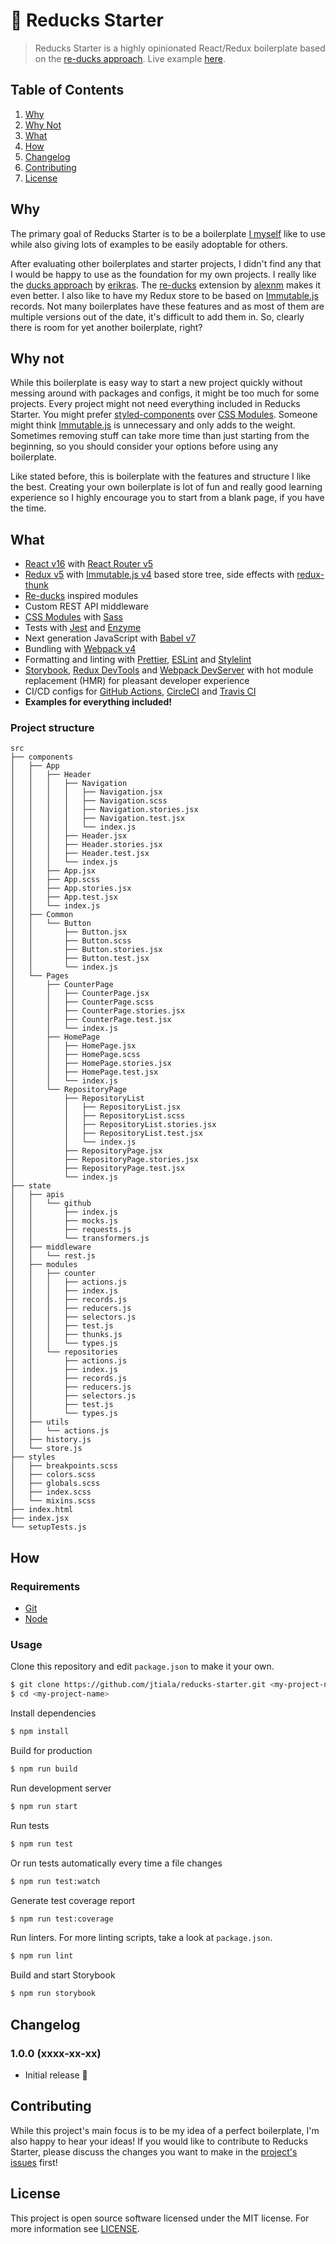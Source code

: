 # 🦆 Reducks Starter

> Reducks Starter is a highly opinionated React/Redux boilerplate based on the [re-ducks approach][re-ducks]. Live example [here][example].

## Table of Contents

1. [Why](#why)
2. [Why Not](#why-not)
3. [What](#what)
4. [How](#how)
5. [Changelog](#changelog)
6. [Contributing](#contributing)
7. [License](#license)

## Why

The primary goal of Reducks Starter is to be a boilerplate [I myself][jtiala] like to use while also giving lots of examples to be easily adoptable for others.

After evaluating other boilerplates and starter projects, I didn't find any that I would be happy to use as the foundation for my own projects. I really like the [ducks approach][ducks] by [erikras][erikras]. The [re-ducks][re-ducks] extension by [alexnm][alexnm] makes it even better. I also like to have my Redux store to be based on [Immutable.js][immutable] records. Not many boilerplates have these features and as most of them are multiple versions out of the date, it's difficult to add them in. So, clearly there is room for yet another boilerplate, right?

## Why not

While this boilerplate is easy way to start a new project quickly without messing around with packages and configs, it might be too much for some projects. Every project might not need everything included in Reducks Starter. You might prefer [styled-components][styled-components] over [CSS Modules][css-modules]. Someone might think [Immutable.js][immutable] is unnecessary and only adds to the weight. Sometimes removing stuff can take more time than just starting from the beginning, so you should consider your options before using any boilerplate.

Like stated before, this is boilerplate with the features and structure I like the best. Creating your own boilerplate is lot of fun and really good learning experience so I highly encourage you to start from a blank page, if you have the time.

## What

- [React v16][react] with [React Router v5][react-router]
- [Redux v5][redux] with [Immutable.js v4][immutable] based store tree, side effects with [redux-thunk][redux-thunk]
- [Re-ducks][re-ducks] inspired modules
- Custom REST API middleware
- [CSS Modules][css-modules] with [Sass][sass]
- Tests with [Jest][jest] and [Enzyme][enzyme]
- Next generation JavaScript with [Babel v7][babel]
- Bundling with [Webpack v4][webpack]
- Formatting and linting with [Prettier][prettier], [ESLint][eslint] and [Stylelint][stylelint]
- [Storybook][storybook], [Redux DevTools][redux-dev-tools] and [Webpack DevServer][webpack-dev-server] with hot module replacement (HMR) for pleasant developer experience
- CI/CD configs for [GitHub Actions][github-actions], [CircleCI][circleci] and [Travis CI][travis]
- **Examples for everything included!**

### Project structure

<!--
To generate this, use
tree --dirsfirst src'
-->

```
src
├── components
│   ├── App
│   │   ├── Header
│   │   │   ├── Navigation
│   │   │   │   ├── Navigation.jsx
│   │   │   │   ├── Navigation.scss
│   │   │   │   ├── Navigation.stories.jsx
│   │   │   │   ├── Navigation.test.jsx
│   │   │   │   └── index.js
│   │   │   ├── Header.jsx
│   │   │   ├── Header.stories.jsx
│   │   │   ├── Header.test.jsx
│   │   │   └── index.js
│   │   ├── App.jsx
│   │   ├── App.scss
│   │   ├── App.stories.jsx
│   │   ├── App.test.jsx
│   │   └── index.js
│   ├── Common
│   │   └── Button
│   │       ├── Button.jsx
│   │       ├── Button.scss
│   │       ├── Button.stories.jsx
│   │       ├── Button.test.jsx
│   │       └── index.js
│   └── Pages
│       ├── CounterPage
│       │   ├── CounterPage.jsx
│       │   ├── CounterPage.scss
│       │   ├── CounterPage.stories.jsx
│       │   ├── CounterPage.test.jsx
│       │   └── index.js
│       ├── HomePage
│       │   ├── HomePage.jsx
│       │   ├── HomePage.scss
│       │   ├── HomePage.stories.jsx
│       │   ├── HomePage.test.jsx
│       │   └── index.js
│       └── RepositoryPage
│           ├── RepositoryList
│           │   ├── RepositoryList.jsx
│           │   ├── RepositoryList.scss
│           │   ├── RepositoryList.stories.jsx
│           │   ├── RepositoryList.test.jsx
│           │   └── index.js
│           ├── RepositoryPage.jsx
│           ├── RepositoryPage.stories.jsx
│           ├── RepositoryPage.test.jsx
│           └── index.js
├── state
│   ├── apis
│   │   └── github
│   │       ├── index.js
│   │       ├── mocks.js
│   │       ├── requests.js
│   │       └── transformers.js
│   ├── middleware
│   │   └── rest.js
│   ├── modules
│   │   ├── counter
│   │   │   ├── actions.js
│   │   │   ├── index.js
│   │   │   ├── records.js
│   │   │   ├── reducers.js
│   │   │   ├── selectors.js
│   │   │   ├── test.js
│   │   │   ├── thunks.js
│   │   │   └── types.js
│   │   └── repositories
│   │       ├── actions.js
│   │       ├── index.js
│   │       ├── records.js
│   │       ├── reducers.js
│   │       ├── selectors.js
│   │       ├── test.js
│   │       └── types.js
│   ├── utils
│   │   └── actions.js
│   ├── history.js
│   └── store.js
├── styles
│   ├── breakpoints.scss
│   ├── colors.scss
│   ├── globals.scss
│   ├── index.scss
│   └── mixins.scss
├── index.html
├── index.jsx
└── setupTests.js
```

## How

### Requirements

- [Git][git]
- [Node][node]

### Usage

Clone this repository and edit `package.json` to make it your own.

```bash
$ git clone https://github.com/jtiala/reducks-starter.git <my-project-name>
$ cd <my-project-name>
```

Install dependencies

```bash
$ npm install
```

Build for production

```bash
$ npm run build
```

Run development server

```bash
$ npm run start
```

Run tests

```bash
$ npm run test
```

Or run tests automatically every time a file changes

```bash
$ npm run test:watch
```

Generate test coverage report

```bash
$ npm run test:coverage
```

Run linters. For more linting scripts, take a look at `package.json`.

```bash
$ npm run lint
```

Build and start Storybook

```bash
$ npm run storybook
```

## Changelog

### 1.0.0 (xxxx-xx-xx)

- Initial release 🎉

## Contributing

While this project's main focus is to be my idea of a perfect boilerplate, I'm also happy to hear your ideas! If you would like to contribute to Reducks Starter, please discuss the changes you want to make in the [project's issues][issues] first!

## License

This project is open source software licensed under the MIT license. For more information see [LICENSE][license].

[license]: https://github.com/jtiala/reducks-starter/blob/master/LICENSE
[example]: https://jtiala.github.io/reducks-starter/
[ducks]: https://github.com/erikras/ducks-modular-redux
[erikras]: https://github.com/erikras
[re-ducks]: https://github.com/alexnm/re-ducks
[alexnm]: https://github.com/alexnm
[jtiala]: https://github.com/jtiala
[react]: https://reactjs.org/
[redux]: https://redux.js.org/
[immutable]: https://facebook.github.io/immutable-js/
[redux-thunk]: https://github.com/reduxjs/redux-thunk
[react-router]: https://github.com/ReactTraining/react-router
[css-modules]: https://github.com/css-modules/css-modules
[sass]: https://sass-lang.com/
[jest]: https://jestjs.io/
[enzyme]: https://github.com/airbnb/enzyme
[babel]: https://babeljs.io/
[webpack]: https://webpack.js.org/
[prettier]: https://prettier.io/
[eslint]: https://eslint.org/
[stylelint]: https://stylelint.io/
[storybook]: https://storybook.js.org/
[redux-dev-tools]: http://extension.remotedev.io/
[webpack-dev-server]: https://webpack.js.org/configuration/dev-server/
[styled-components]: https://www.styled-components.com/
[git]: https://git-scm.com/
[node]: https://nodejs.org/
[issues]: https://github.com/jtiala/reducks-starter/issues
[github-actions]: https://github.com/features/actions
[circleci]: https://circleci.com/
[travis]: https://travis-ci.org/
